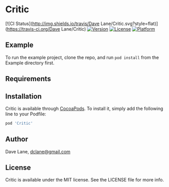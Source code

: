 # Critic

[![CI Status](http://img.shields.io/travis/Dave Lane/Critic.svg?style=flat)](https://travis-ci.org/Dave Lane/Critic)
[![Version](https://img.shields.io/cocoapods/v/Critic.svg?style=flat)](http://cocoapods.org/pods/Critic)
[![License](https://img.shields.io/cocoapods/l/Critic.svg?style=flat)](http://cocoapods.org/pods/Critic)
[![Platform](https://img.shields.io/cocoapods/p/Critic.svg?style=flat)](http://cocoapods.org/pods/Critic)

## Example

To run the example project, clone the repo, and run `pod install` from the Example directory first.

## Requirements

## Installation

Critic is available through [CocoaPods](http://cocoapods.org). To install
it, simply add the following line to your Podfile:

```ruby
pod 'Critic'
```

## Author

Dave Lane, dclane@gmail.com

## License

Critic is available under the MIT license. See the LICENSE file for more info.
